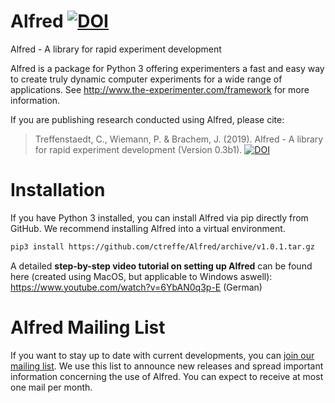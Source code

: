 Alfred [![DOI](https://zenodo.org/badge/150700371.svg)](https://zenodo.org/badge/latestdoi/150700371)
======

Alfred - A library for rapid experiment development

Alfred is a package for Python 3 offering experimenters a fast and easy way to create truly dynamic computer experiments for a wide range of applications. See http://www.the-experimenter.com/framework for more information.

If you are publishing research conducted using Alfred, please cite:

> Treffenstaedt, C., Wiemann, P. & Brachem, J. (2019). Alfred - A library for rapid experiment development (Version 0.3b1). [![DOI](https://zenodo.org/badge/150700371.svg)](https://zenodo.org/badge/latestdoi/150700371)


# Installation

If you have Python 3 installed, you can install Alfred via pip directly from GitHub. We recommend installing Alfred into a virtual environment. 

```bash
pip3 install https://github.com/ctreffe/Alfred/archive/v1.0.1.tar.gz
```

A detailed **step-by-step video tutorial on setting up Alfred** can be found here (created using MacOS, but applicable to Windows aswell): https://www.youtube.com/watch?v=6YbAN0q3p-E (German)

# Alfred Mailing List

If you want to stay up to date with current developments, you can [join our mailing list](https://listserv.gwdg.de/mailman/listinfo/Alfred).
We use this list to announce new releases and spread important information concerning the use of Alfred. You can expect to receive at most one mail per month.

